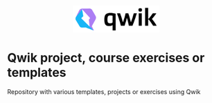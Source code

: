 <p align="center">
  <a href="http://nestjs.com/" target="blank"><img src="https://raw.githubusercontent.com/BuilderIO/qwik/main/.github/assets/qwik-logo.svg" width="200" alt="Qwik Logo" /></a>
</p>

# Qwik project, course exercises or templates

Repository with various templates, projects or exercises using Qwik

